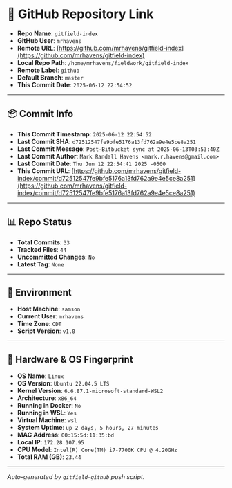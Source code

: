 # 🔗 GitHub Repository Link

- **Repo Name**: `gitfield-index`
- **GitHub User**: `mrhavens`
- **Remote URL**: [https://github.com/mrhavens/gitfield-index](https://github.com/mrhavens/gitfield-index)
- **Local Repo Path**: `/home/mrhavens/fieldwork/gitfield-index`
- **Remote Label**: `github`
- **Default Branch**: `master`
- **This Commit Date**: `2025-06-12 22:54:52`

---

## 📦 Commit Info

- **This Commit Timestamp**: `2025-06-12 22:54:52`
- **Last Commit SHA**: `d72512547fe9bfe5176a13fd762a9e4e5ce8a251`
- **Last Commit Message**: `Post-Bitbucket sync at 2025-06-13T03:53:40Z`
- **Last Commit Author**: `Mark Randall Havens <mark.r.havens@gmail.com>`
- **Last Commit Date**: `Thu Jun 12 22:54:41 2025 -0500`
- **This Commit URL**: [https://github.com/mrhavens/gitfield-index/commit/d72512547fe9bfe5176a13fd762a9e4e5ce8a251](https://github.com/mrhavens/gitfield-index/commit/d72512547fe9bfe5176a13fd762a9e4e5ce8a251)

---

## 📊 Repo Status

- **Total Commits**: `33`
- **Tracked Files**: `44`
- **Uncommitted Changes**: `No`
- **Latest Tag**: `None`

---

## 🧭 Environment

- **Host Machine**: `samson`
- **Current User**: `mrhavens`
- **Time Zone**: `CDT`
- **Script Version**: `v1.0`

---

## 🧬 Hardware & OS Fingerprint

- **OS Name**: `Linux`
- **OS Version**: `Ubuntu 22.04.5 LTS`
- **Kernel Version**: `6.6.87.1-microsoft-standard-WSL2`
- **Architecture**: `x86_64`
- **Running in Docker**: `No`
- **Running in WSL**: `Yes`
- **Virtual Machine**: `wsl`
- **System Uptime**: `up 2 days, 5 hours, 27 minutes`
- **MAC Address**: `00:15:5d:11:35:bd`
- **Local IP**: `172.28.107.95`
- **CPU Model**: `Intel(R) Core(TM) i7-7700K CPU @ 4.20GHz`
- **Total RAM (GB)**: `23.44`

---

_Auto-generated by `gitfield-github` push script._
